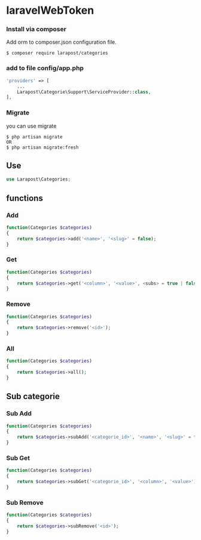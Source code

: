# laravelWebToken

### Install via composer
Add orm to composer.json configuration file.

```
$ composer require larapost/categories
```

### add to file config/app.php
```php
'providers' => [
    ...
    Larapost\Categorie\Support\ServiceProvider::class,
],
```
### Migrate
you can use migrate
```
$ php artisan migrate
OR
$ php artisan migrate:fresh
```

## Use
```php
use Larapost\Categories;
```
## functions

### Add
```php
function(Categories $categories)
{
    return $categories->add('<name>', '<slug>' = false);
}
```

### Get
```php
function(Categories $categories)
{
    return $categories->get('<column>', '<value>', <subs> = true | false);
}
```

### Remove
```php
function(Categories $categories)
{
    return $categories->remove('<id>');
}
```

### All
```php
function(Categories $categories)
{
    return $categories->all();
}
```

## Sub categorie

### Sub Add
```php
function(Categories $categories)
{
    return $categories->subAdd('<categorie_id>', '<name>', '<slug>' = false);
}
```

### Sub Get
```php
function(Categories $categories)
{
    return $categories->subGet('<categorie_id>', '<column>', '<value>');
}
```

### Sub Remove
```php
function(Categories $categories)
{
    return $categories->subRemove('<id>');
}
```